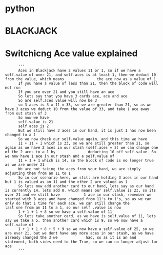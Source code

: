 # python

# BLACKJACK
# Switchicng Ace value explained
          '''
          Aces in Blackjack have 2 values 11 or 1, so if we have a self.value of over 21, and self.aces is at least 1, then we deduct 10 from the value, which means               the ace now as a value of 1
          If you have a value of less than 21, then the block of code will not run
          If you are over 21 and you still have an ace
          So lets say that you have 3 cards ace, ace and ace
          So are self.aces value will now be 3
          so 3 aces is 3 x 11 = 33, so we are greater than 21, so as we have 3 aces we deduct 10 from the value of 33, and take 1 ace away from out stash of 3
          So now we have
          self.value is 21
          self.aces is 2
          But we still have 3 aces in our hand, it is just 1 has now been changed to a 1
          So we now check our self.value again, and this time we have
          11 + 11 + 1 which is 23, so we are still greater than 21, so again as we have 2 aces in our stash (self.aces = 2) we can change one of the 2 aces to a 1 by               deducting 10 off self.value. So we now have 1 ace in our stash and a self.value of
          11 + 1 + 1 which is 14, so the block of code is no longer true as we are under 21
          We are not taking the aces from your hand, we are simply adjusting them from an 11 to 1
          So in our scenario here, we still are holding 3 aces in our hand but 1 is valued as an 11 and the other 2 are valued as 1
          So lets now add another card to our hand, lets say as our hand is currently 14, lets add 8, which means our self.value is 23, so its over 21 and we still have           1 ace in our stash, remember we started with 3 aces and have changed from 11's to 1's, so as we can only do that 1 time for each ace, we can still change the             last one from an 11 to a 1, so our self .value is now
          1 + 1 + 1 + 8 so we have a self.value of 11
          So lets take another card, as we have is self.value of 11, lets say we take a 5, then another card which is 9, so we now have a self.value of
          1 + 1 + 1 + 8 + 5 + 9 so we now have a self.value of 25, so we are over 21, but we dont have any more aces in our stash, as we have already changed the 3 we             had, so as it is an and statement, both sides need to the True, so we can no longer adjust for ace
          '''
